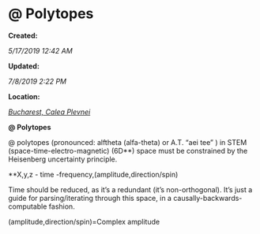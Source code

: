 @ Polytopes
===========

**Created:**

_5/17/2019 12:42 AM_

**Updated:**

_7/8/2019 2:22 PM_

**Location:**

[_Bucharest, Calea Plevnei_](http://maps.google.com/maps?z=6&q=44.4,26.07)



**@ Polytopes**



@ polytopes (pronounced: alftheta (alfa-theta) or A.T. “aei tee” ) in STEM (space-time-electro-magnetic) (6D\*\*) space must be constrained by the Heisenberg uncertainty principle.



\*\*X,y,z - time -frequency,(amplitude,direction/spin)



Time should be reduced, as it’s a redundant (it’s non-orthogonal). It’s just a guide for parsing/iterating through this space, in a causally-backwards-computable fashion.



(amplitude,direction/spin)=Complex amplitude